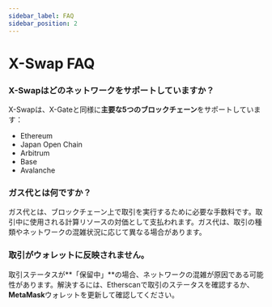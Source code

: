 ```yaml
---
sidebar_label: FAQ
sidebar_position: 2
---
```


# X-Swap FAQ

### **X-Swapはどのネットワークをサポートしていますか？**  

X-Swapは、X-Gateと同様に**主要な5つのブロックチェーン**をサポートしています：

- Ethereum  
- Japan Open Chain  
- Arbitrum  
- Base  
- Avalanche  

### **ガス代とは何ですか？**  

ガス代とは、ブロックチェーン上で取引を実行するために必要な手数料です。取引中に使用される計算リソースの対価として支払われます。ガス代は、取引の種類やネットワークの混雑状況に応じて異なる場合があります。

### **取引がウォレットに反映されません。**  

取引ステータスが**「保留中」**の場合、ネットワークの混雑が原因である可能性があります。解決するには、Etherscanで取引のステータスを確認するか、**MetaMask**ウォレットを更新して確認してください。